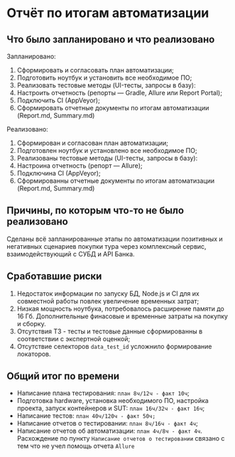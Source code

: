 # Отчёт по итогам автоматизации

## Что было запланировано и что реализовано
Запланировано:
1. Сформировать и согласовать план автоматизации;
2. Подготовить ноутбук и установить все необходимое ПО;
3. Реализовать тестовые методы (UI-тесты, запросы в базу):
4. Настроить отчетность (репорты — Gradle, Allure или Report Portal);
5. Подключить CI (AppVeyor);
6. Сформировать отчетные документы по итогам автоматизации (Report.md, Summary.md)

Реализовано:
1. Сформирован и согласован план автоматизации;
2. Подготовлен ноутбук и установлено все необходимое ПО;
3. Реализованы тестовые методы (UI-тесты, запросы в базу):
4. Настроина отчетность (репорт — Allure);
5. Подключина CI (AppVeyor);
6. Сформированны отчетные документы по итогам автоматизации (Report.md, Summary.md)

## Причины, по которым что-то не было реализовано
Сделаны всё запланированные этапы по автоматизации позитивных и негативных сценариев покупки тура через комплексный сервис, взаимодействующий с СУБД и API Банка.

## Сработавшие риски
1. Недостаток информации по запуску БД, Node.js и CI для их совместной работы повлек увеличение временных затрат;
2. Низкая мощность ноутбука, потребовалось расширение памяти до 16 Гб. Дополнительные финасовые и временные затраты на покупку и сборку.
3. Отсутствия ТЗ - тесты и тестовые данные сформированны в соответствии с экспертной оценкой;
4. Отсутствие селекторов `data_test_id` усложнило формирование локаторов.

## Общий итог по времени
* Написание плана тестирования: `план 8ч/12ч - факт 10ч`;
* Подготовка hardware, установка необходимого ПО, настройка проекта, запуск контейнеров и SUT: `план 16ч/32ч - факт 16ч`;
* Написание тестов: `план 40ч/120ч - факт 50ч;`
* Написание отчетов о тестировании: `план 8ч/16ч - факт 4ч`;
* Написание отчетов об автоматизации: `план 4ч/8ч - факт 4ч`.
 Расхождение по пункту `Написание отчетов о тестировании` связано с тем что не учел помощь отчета `Allure`
